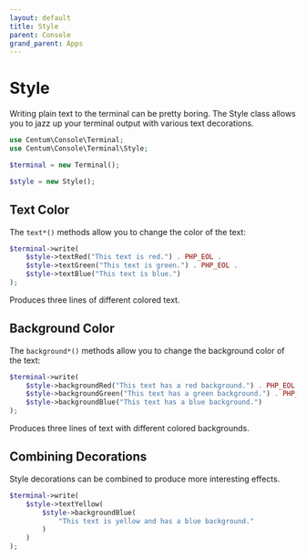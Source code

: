 ```yaml
---
layout: default
title: Style
parent: Console
grand_parent: Apps
---
```




# Style

Writing plain text to the terminal can be pretty boring.
The Style class allows you to jazz up your terminal output with various text decorations.

```php
use Centum\Console\Terminal;
use Centum\Console\Terminal\Style;

$terminal = new Terminal();

$style = new Style();
```



## Text Color

The `text*()` methods allow you to change the color of the text:

```php
$terminal->write(
    $style->textRed("This text is red.") . PHP_EOL .
    $style->textGreen("This text is green.") . PHP_EOL .
    $style->textBlue("This text is blue.")
);
```

Produces three lines of different colored text.



## Background Color

The `background*()` methods allow you to change the background color of the text:

```php
$terminal->write(
    $style->backgroundRed("This text has a red background.") . PHP_EOL .
    $style->backgroundGreen("This text has a green background.") . PHP_EOL .
    $style->backgroundBlue("This text has a blue background.")
);
```

Produces three lines of text with different colored backgrounds.



## Combining Decorations

Style decorations can be combined to produce more interesting effects.

```php
$terminal->write(
    $style->textYellow(
        $style->backgroundBlue(
            "This text is yellow and has a blue background."
        )
    )
);
```
